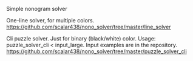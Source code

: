 Simple nonogram solver

One-line solver, for multiple colors.
https://github.com/scalar438/nono_solver/tree/master/line_solver

Cli puzzle solver. Just for binary (black/white) color. Usage: puzzle_solver_cli < input_large. Input examples are in the repository.
https://github.com/scalar438/nono_solver/tree/master/puzzle_solver_cli
